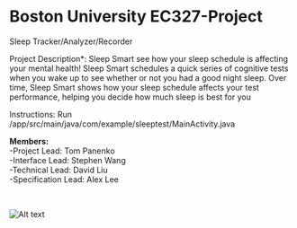 # Boston University EC327-Project

Sleep Tracker/Analyzer/Recorder

Project Description*:
Sleep Smart see how your sleep schedule is affecting your mental health! Sleep Smart schedules a quick series of cognitive tests when you wake up to see whether or not you had a good night sleep. Over time, Sleep Smart shows how your sleep schedule affects your test performance, helping you decide how much sleep is best for you

Instructions:
Run /app/src/main/java/com/example/sleeptest/MainActivity.java


**Members:**
</br> -Project Lead: Tom Panenko
</br> -Interface Lead: Stephen Wang
</br> -Technical Lead: David Liu 
</br> -Specification Lead: Alex Lee

</br>

![Alt text](https://i.imgur.com/hLJKRPd.png)
